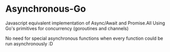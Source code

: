 # Asynchronous-Go
Javascript equivalent implementation of Async/Await and Promise.All Using Go's primitives for concurrency (goroutines and channels)

No need for special asynchronous functions when every function could be run asynchronously :D
